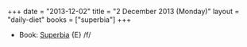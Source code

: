 +++
date = "2013-12-02"
title = "2 December 2013 (Monday)"
layout = "daily-diet"
books = ["superbia"]
+++

<ul>
<li class="entry Book">Book: <a href="/books/superbia">Superbia</a> {E} /f/</li>
</ul>